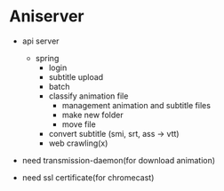 # Aniserver

- api server
    - spring 
        - login
        - subtitle upload
        - batch
        - classify animation file
            - management animation and subtitle files
            - make new folder
            - move file
        - convert subtitle (smi, srt, ass -> vtt)
        - web crawling(x)

- need transmission-daemon(for download animation)
- need ssl certificate(for chromecast)
